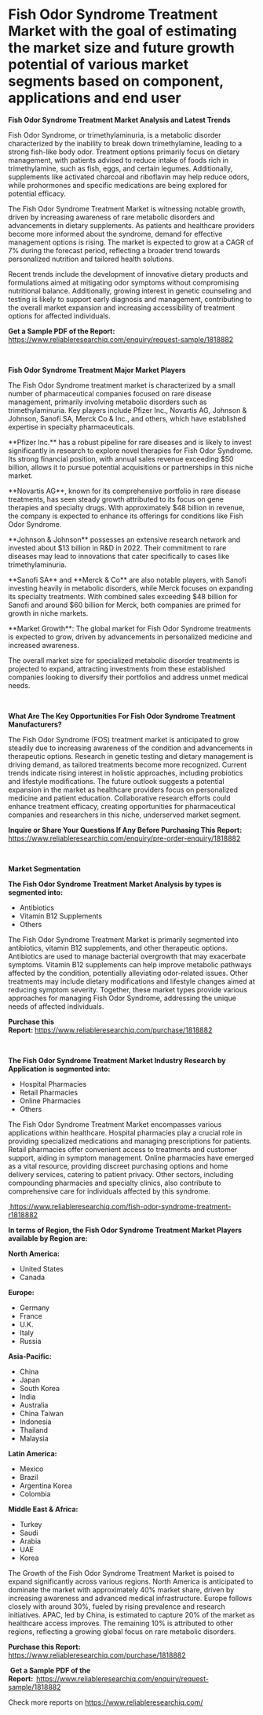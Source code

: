 <p><h1>Fish Odor Syndrome Treatment Market with the goal of estimating the market size and future growth potential of various market segments based on component, applications and end user</h1></p><p><strong>Fish Odor Syndrome Treatment Market Analysis and Latest Trends</strong></p>
<p><p>Fish Odor Syndrome, or trimethylaminuria, is a metabolic disorder characterized by the inability to break down trimethylamine, leading to a strong fish-like body odor. Treatment options primarily focus on dietary management, with patients advised to reduce intake of foods rich in trimethylamine, such as fish, eggs, and certain legumes. Additionally, supplements like activated charcoal and riboflavin may help reduce odors, while prohormones and specific medications are being explored for potential efficacy.</p><p>The Fish Odor Syndrome Treatment Market is witnessing notable growth, driven by increasing awareness of rare metabolic disorders and advancements in dietary supplements. As patients and healthcare providers become more informed about the syndrome, demand for effective management options is rising. The market is expected to grow at a CAGR of 7% during the forecast period, reflecting a broader trend towards personalized nutrition and tailored health solutions.</p><p>Recent trends include the development of innovative dietary products and formulations aimed at mitigating odor symptoms without compromising nutritional balance. Additionally, growing interest in genetic counseling and testing is likely to support early diagnosis and management, contributing to the overall market expansion and increasing accessibility of treatment options for affected individuals.</p></p>
<p><strong>Get a Sample PDF of the Report:&nbsp;</strong> <a href="https://www.reliableresearchiq.com/enquiry/request-sample/1818882?utm_campaign=2757&utm_medium=2&utm_source=Github&utm_content=ia&utm_term=03032025&utm_id=fish-odor-syndrome-treatment">https://www.reliableresearchiq.com/enquiry/request-sample/1818882</a></p>
<p>&nbsp;</p>
<p><strong>Fish Odor Syndrome Treatment Major Market Players</strong></p>
<p><p>The Fish Odor Syndrome treatment market is characterized by a small number of pharmaceutical companies focused on rare disease management, primarily involving metabolic disorders such as trimethylaminuria. Key players include Pfizer Inc., Novartis AG, Johnson & Johnson, Sanofi SA, Merck Co & Inc., and others, which have established expertise in specialty pharmaceuticals.</p><p>**Pfizer Inc.** has a robust pipeline for rare diseases and is likely to invest significantly in research to explore novel therapies for Fish Odor Syndrome. Its strong financial position, with annual sales revenue exceeding $50 billion, allows it to pursue potential acquisitions or partnerships in this niche market.</p><p>**Novartis AG**, known for its comprehensive portfolio in rare disease treatments, has seen steady growth attributed to its focus on gene therapies and specialty drugs. With approximately $48 billion in revenue, the company is expected to enhance its offerings for conditions like Fish Odor Syndrome.</p><p>**Johnson & Johnson** possesses an extensive research network and invested about $13 billion in R&D in 2022. Their commitment to rare diseases may lead to innovations that cater specifically to cases like trimethylaminuria.</p><p>**Sanofi SA** and **Merck & Co** are also notable players, with Sanofi investing heavily in metabolic disorders, while Merck focuses on expanding its specialty treatments. With combined sales exceeding $48 billion for Sanofi and around $60 billion for Merck, both companies are primed for growth in niche markets.</p><p>**Market Growth**: The global market for Fish Odor Syndrome treatments is expected to grow, driven by advancements in personalized medicine and increased awareness.</p><p>The overall market size for specialized metabolic disorder treatments is projected to expand, attracting investments from these established companies looking to diversify their portfolios and address unmet medical needs.</p></p>
<p>&nbsp;</p>
<p><strong>What Are The Key Opportunities For Fish Odor Syndrome Treatment Manufacturers?</strong></p>
<p><p>The Fish Odor Syndrome (FOS) treatment market is anticipated to grow steadily due to increasing awareness of the condition and advancements in therapeutic options. Research in genetic testing and dietary management is driving demand, as tailored treatments become more recognized. Current trends indicate rising interest in holistic approaches, including probiotics and lifestyle modifications. The future outlook suggests a potential expansion in the market as healthcare providers focus on personalized medicine and patient education. Collaborative research efforts could enhance treatment efficacy, creating opportunities for pharmaceutical companies and researchers in this niche, underserved market segment.</p></p>
<p><strong>Inquire or Share Your Questions If Any Before Purchasing This Report:</strong> <a href="https://www.reliableresearchiq.com/enquiry/pre-order-enquiry/1818882?utm_campaign=2757&utm_medium=2&utm_source=Github&utm_content=ia&utm_term=03032025&utm_id=fish-odor-syndrome-treatment">https://www.reliableresearchiq.com/enquiry/pre-order-enquiry/1818882</a></p>
<p>&nbsp;</p>
<p><strong>Market Segmentation</strong></p>
<p><strong>The Fish Odor Syndrome Treatment Market Analysis by types is segmented into:</strong></p>
<p><ul><li>Antibiotics</li><li>Vitamin B12 Supplements</li><li>Others</li></ul></p>
<p><p>The Fish Odor Syndrome Treatment Market is primarily segmented into antibiotics, vitamin B12 supplements, and other therapeutic options. Antibiotics are used to manage bacterial overgrowth that may exacerbate symptoms. Vitamin B12 supplements can help improve metabolic pathways affected by the condition, potentially alleviating odor-related issues. Other treatments may include dietary modifications and lifestyle changes aimed at reducing symptom severity. Together, these market types provide various approaches for managing Fish Odor Syndrome, addressing the unique needs of affected individuals.</p></p>
<p><strong>Purchase this Report:&nbsp;</strong><a href="https://www.reliableresearchiq.com/purchase/1818882?utm_campaign=2757&utm_medium=2&utm_source=Github&utm_content=ia&utm_term=03032025&utm_id=fish-odor-syndrome-treatment">https://www.reliableresearchiq.com/purchase/1818882</a></p>
<p>&nbsp;</p>
<p><strong>The Fish Odor Syndrome Treatment Market Industry Research by Application is segmented into:</strong></p>
<p><ul><li>Hospital Pharmacies</li><li>Retail Pharmacies</li><li>Online Pharmacies</li><li>Others</li></ul></p>
<p><p>The Fish Odor Syndrome Treatment Market encompasses various applications within healthcare. Hospital pharmacies play a crucial role in providing specialized medications and managing prescriptions for patients. Retail pharmacies offer convenient access to treatments and customer support, aiding in symptom management. Online pharmacies have emerged as a vital resource, providing discreet purchasing options and home delivery services, catering to patient privacy. Other sectors, including compounding pharmacies and specialty clinics, also contribute to comprehensive care for individuals affected by this syndrome.</p></p>
<p><a href="https://www.reliableresearchiq.com/fish-odor-syndrome-treatment-r1818882?utm_campaign=2757&utm_medium=2&utm_source=Github&utm_content=ia&utm_term=03032025&utm_id=fish-odor-syndrome-treatment">&nbsp;https://www.reliableresearchiq.com/fish-odor-syndrome-treatment-r1818882</a></p>
<p><strong>In terms of Region, the Fish Odor Syndrome Treatment Market Players available by Region are:</strong></p>
<p>
    <p> <strong> North America: </strong>
        <ul>
            <li>United States</li>
            <li>Canada</li>
        </ul>
        </p> 
    <p> <strong> Europe: </strong>
        <ul>
            <li>Germany</li>
            <li>France</li>
            <li>U.K.</li>
            <li>Italy</li>
            <li>Russia</li>
        </ul>
        </p> 
    <p> <strong> Asia-Pacific: </strong>
        <ul>
            <li>China</li>
            <li>Japan</li>
            <li>South Korea</li>
            <li>India</li>
            <li>Australia</li>
            <li>China Taiwan</li>
            <li>Indonesia</li>
            <li>Thailand</li>
            <li>Malaysia</li>
        </ul>
        </p> 
    <p> <strong> Latin America: </strong>
        <ul>
            <li>Mexico</li>
            <li>Brazil</li>
            <li>Argentina Korea</li>
            <li>Colombia</li>
        </ul>
        </p> 
    <p> <strong> Middle East & Africa: </strong>
        <ul>
            <li>Turkey</li>
            <li>Saudi</li>
            <li>Arabia</li>
            <li>UAE</li>
            <li>Korea</li>
        </ul>
    </p>
    </p>
<p><p>The Growth of the Fish Odor Syndrome Treatment Market is poised to expand significantly across various regions. North America is anticipated to dominate the market with approximately 40% market share, driven by increasing awareness and advanced medical infrastructure. Europe follows closely with around 30%, fueled by rising prevalence and research initiatives. APAC, led by China, is estimated to capture 20% of the market as healthcare access improves. The remaining 10% is attributed to other regions, reflecting a growing global focus on rare metabolic disorders.</p></p>
<p><strong>Purchase this Report: </strong><a href="https://www.reliableresearchiq.com/purchase/1818882?utm_campaign=2757&utm_medium=2&utm_source=Github&utm_content=ia&utm_term=03032025&utm_id=fish-odor-syndrome-treatment">https://www.reliableresearchiq.com/purchase/1818882</a></p>
<p>&nbsp;<strong>Get a Sample PDF of the Report:&nbsp;&nbsp;</strong><a href="https://www.reliableresearchiq.com/enquiry/request-sample/1818882?utm_campaign=2757&utm_medium=2&utm_source=Github&utm_content=ia&utm_term=03032025&utm_id=fish-odor-syndrome-treatment">https://www.reliableresearchiq.com/enquiry/request-sample/1818882</a></p>
<p><strong></strong></p>
<p>Check more reports on <a href="https://www.reliableresearchiq.com/?utm_campaign=2757&utm_medium=2&utm_source=Github&utm_content=ia&utm_term=03032025&utm_id=fish-odor-syndrome-treatment">https://www.reliableresearchiq.com/</a></p>